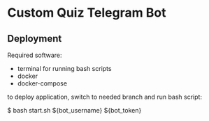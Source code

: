 # Custom Quiz Telegram Bot

## Deployment

Required software:
- terminal for running bash scripts
- docker
- docker-compose

to deploy application, switch to needed branch and run bash script:

$ bash start.sh ${bot_username} ${bot_token}
